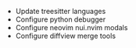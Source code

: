 - Update treesitter languages
- Configure python debugger
- Configure neovim nui.nvim modals
- Configure diffview merge tools
